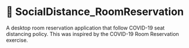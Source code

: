 # :hotel: SocialDistance_RoomReservation
A desktop room reservation application that follow COVID-19 seat distancing policy. This was inspired by the COVID-19 Room Reservation exercise.
